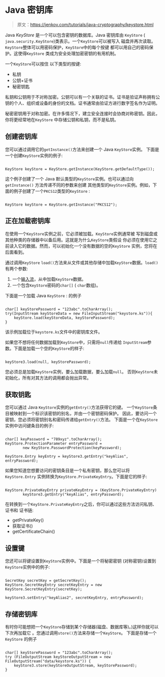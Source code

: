 # Java 密钥库

> 原文：<https://jenkov.com/tutorials/java-cryptography/keystore.html>

Java *KeyStore* 是一个可以包含密钥的数据库。Java 密钥库由 `KeyStore` ( `java.security.KeyStore`)类表示。一个`KeyStore`可以被写入 磁盘并再次读取。`KeyStore`整体可以用密码保护，`KeyStore`中的每个按键 都可以用自己的密码保护。这使得`KeyStore` 类成为安全处理加密密钥的有用机制。

一个`KeyStore`可以按住 以下类型的按键:

*   私钥
*   公钥+证书
*   秘密钥匙

私钥和公钥用于不对称加密。公钥可以有一个关联的证书。证书是验证声称拥有公钥的个人、组织或设备的身份的文档。证书通常由验证方进行数字签名作为证明。

秘密密钥用于对称加密。在许多情况下，建立安全连接时会协商对称密钥。因此，你将更经常地在`KeyStore` 中存储公钥和私钥，而不是私钥。

## 创建密钥库

您可以通过调用它的`getInstance()`方法来创建一个 Java `KeyStore`实例。 下面是一个创建`KeyStore`实例的例子:

```

KeyStore keyStore = KeyStore.getInstance(KeyStore.getDefaultType());

```

这个例子创建了一个 Java 默认类型的`KeyStore`实例。也可以通过向`getInstance()` 方法传递不同的参数来创建 其他类型的`KeyStore`实例。例如，下面的例子创建了一个`PKCS12`类型的`KeyStore` :

```

KeyStore keyStore = KeyStore.getInstance("PKCS12");

```

## 正在加载密钥库

在使用一个`KeyStore`实例之前，它必须被加载。`KeyStore`实例通常被 写到磁盘或其他种类的存储器中以备后用。这就是为什么`KeyStore`类假设 你必须在使用它之前读入它的数据。然而，可以初始化一个没有数据的空的`KeyStore` 实例，您将在后面看到。

通过调用`KeyStore` `load()`方法来从文件或其他存储中加载`KeyStore`数据。`load()`有两个参数:

1.  一个[输入流](/java-io/inputstream.html)，从中加载`KeyStore`数据。
2.  一个包含`KeyStore`密码的`char[]` ( `char`数组)。

下面是一个加载 Java `KeyStore` : 的例子

```

char[] keyStorePassword = "123abc".toCharArray();
try(InputStream keyStoreData = new FileInputStream("keystore.ks")){
    keyStore.load(keyStoreData, keyStorePassword);
}

```

该示例加载位于`keystore.ks`文件中的密钥库文件。

如果您不想将任何数据加载到`KeyStore`中，只需将`null`传递给 `InputStream`参数。下面是加载一个空的`KeyStore`的样子:

```

keyStore3.load(null, keyStorePassword);

```

您必须总是加载`KeyStore`实例，要么加载数据，要么加载`null`。 否则`KeyStore`未初始化，所有对其方法的调用都会抛出异常。

## 获取钥匙

您可以通过 Java `KeyStore`实例的`getEntry()`方法获得它的键。 一个`KeyStore`条目被映射到一个标识该密钥的别名，并由一个密钥密码保护。 因此，要访问一个密钥，您必须将密钥别名和密码传递给`getEntry()`方法。 下面是一个在`KeyStore`实例中访问键条目的例子:

```

char[] keyPassword = "789xyz".toCharArray();
KeyStore.ProtectionParameter entryPassword =
        new KeyStore.PasswordProtection(keyPassword);

KeyStore.Entry keyEntry = keyStore3.getEntry("keyAlias", entryPassword);

```

如果您知道您想要访问的密钥条目是一个私有密钥，那么您可以将`KeyStore.Entry` 实例转换为`KeyStore.PrivateKeyEntry`。下面是它的样子:

```

KeyStore.PrivateKeyEntry privateKeyEntry = (KeyStore.PrivateKeyEntry)
        keyStore3.getEntry("keyAlias", entryPassword);

```

在转换到一个`KeyStore.PrivateKeyEntry`之后，你可以通过这些方法访问私钥、证书和 证书链:

*   getPrivateKey()
*   获取证书()
*   getCertificateChain()

## 设置键

您还可以将键设置到`KeyStore`实例中。下面是一个将秘密密钥 (对称密钥)设置到`KeyStore`实例中的例子:

```

SecretKey secretKey = getSecretKey();
KeyStore.SecretKeyEntry secretKeyEntry = new KeyStore.SecretKeyEntry(secretKey);

keyStore3.setEntry("keyAlias2", secretKeyEntry, entryPassword);

```

## 存储密钥库

有时你可能想把一个`KeyStore`存储到某个存储器(磁盘、数据库等)。)这样你就可以下次再加载它 。您通过调用`store()`方法来存储一个`KeyStore`。 下面是存储一个`KeyStore` 的例子

```

char[] keyStorePassword = "123abc".toCharArray();
try (FileOutputStream keyStoreOutputStream = new FileOutputStream("data/keystore.ks")) {
    keyStore3.store(keyStoreOutputStream, keyStorePassword);
}

```
